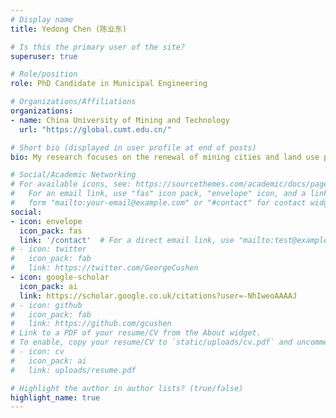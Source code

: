 ```yaml
---
# Display name
title: Yedong Chen (陈业东)

# Is this the primary user of the site?
superuser: true

# Role/position
role: PhD Candidate in Municipal Engineering

# Organizations/Affiliations
organizations:
- name: China University of Mining and Technology
  url: "https://global.cumt.edu.cn/"

# Short bio (displayed in user profile at end of posts)
bio: My research focuses on the renewal of mining cities and land use planning, particularly within the framework of compact city concepts.

# Social/Academic Networking
# For available icons, see: https://sourcethemes.com/academic/docs/page-builder/#icons
#   For an email link, use "fas" icon pack, "envelope" icon, and a link in the
#   form "mailto:your-email@example.com" or "#contact" for contact widget.
social:
- icon: envelope
  icon_pack: fas
  link: '/contact'  # For a direct email link, use "mailto:test@example.org".
# - icon: twitter
#   icon_pack: fab
#   link: https://twitter.com/GeorgeCushen
- icon: google-scholar
  icon_pack: ai
  link: https://scholar.google.co.uk/citations?user=-NhIweoAAAAJ
# - icon: github
#   icon_pack: fab
#   link: https://github.com/gcushen
# Link to a PDF of your resume/CV from the About widget.
# To enable, copy your resume/CV to `static/uploads/cv.pdf` and uncomment the lines below.
# - icon: cv
#   icon_pack: ai
#   link: uploads/resume.pdf

# Highlight the author in author lists? (true/false)
highlight_name: true
---
```

